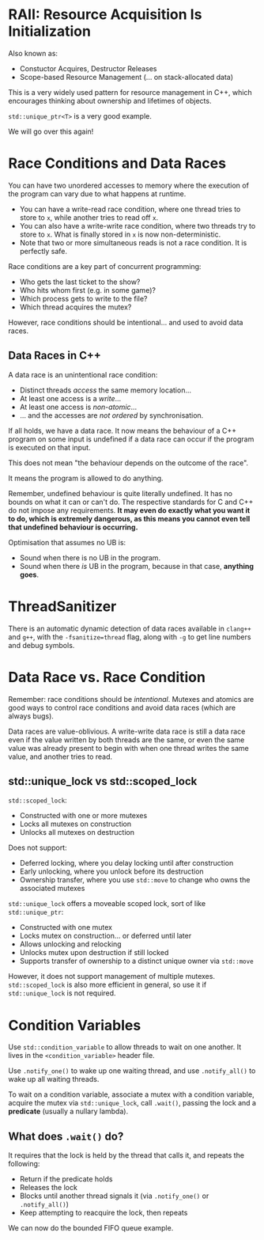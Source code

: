 # RAII: Resource Acquisition Is Initialization

Also known as:

- Constuctor Acquires, Destructor Releases
- Scope-based Resource Management (... on stack-allocated data)

This is a very widely used pattern for resource management in C++, which encourages thinking about ownership and lifetimes of objects.

`std::unique_ptr<T>` is a very good example.

We will go over this again!

# Race Conditions and Data Races

You can have two unordered accesses to memory where the execution of the program can vary due to what happens at runtime.

- You can have a write-read race condition, where one thread tries to store to `x`, while another tries to read off `x`.
- You can also have a write-write race condition, where two threads try to store to `x`. What is finally stored in `x` is now non-deterministic.
- Note that two or more simultaneous reads is not a race condition. It is perfectly safe.

Race conditions are a key part of concurrent programming:

- Who gets the last ticket to the show?
- Who hits whom first (e.g. in some game)?
- Which process gets to write to the file?
- Which thread acquires the mutex?

However, race conditions should be intentional... and used to avoid data races.

## Data Races in C++

A data race is an unintentional race condition:

- Distinct threads *access* the same memory location...
- At least one access is a *write*...
- At least one access is *non-atomic*...
- ... and the accesses are *not ordered* by synchronisation.

If all holds, we have a data race. It now means the behaviour of a C++ program on some input is undefined if a data race can occur if the program is executed on that input.

This does not mean "the behaviour depends on the outcome of the race".

It means the program is allowed to do anything.

Remember, undefined behaviour is quite literally undefined. It has no bounds on what it can or can't do. The respective standards for C and C++ do not impose any requirements. **It may even do exactly what you want it to do, which is extremely dangerous, as this means you cannot even tell that undefined behaviour is occurring.**

Optimisation that assumes no UB is:

- Sound when there is no UB in the program.
- Sound when there *is* UB in the program, because in that case, **anything goes**.

# ThreadSanitizer

There is an automatic dynamic detection of data races available in `clang++` and `g++`, with the `-fsanitize=thread` flag, along with `-g` to get line numbers and debug symbols.

# Data Race vs. Race Condition

Remember: race conditions should be *intentional*. Mutexes and atomics are good ways to control race conditions and avoid data races (which are always bugs).

Data races are value-oblivious. A write-write data race is still a data race even if the value written by both threads are the same, or even the same value was already present to begin with when one thread writes the same value, and another tries to read.

## std::unique_lock vs std::scoped_lock

`std::scoped_lock`:
- Constructed with one or more mutexes
- Locks all mutexes on construction
- Unlocks all mutexes on destruction

Does not support:
- Deferred locking, where you delay locking until after construction
- Early unlocking, where you unlock before its destruction
- Ownership transfer, where you use `std::move` to change who owns the associated mutexes

`std::unique_lock` offers a moveable scoped lock, sort of like `std::unique_ptr`:
- Constructed with one mutex
- Locks mutex on construction... or deferred until later
- Allows unlocking and relocking
- Unlocks mutex upon destruction if still locked
- Supports transfer of ownership to a distinct unique owner via `std::move`

However, it does not support management of multiple mutexes. `std::scoped_lock` is also more efficient in general, so use it if `std::unique_lock` is not required.

# Condition Variables

Use `std::condition_variable` to allow threads to wait on one another. It lives in the `<condition_variable>` header file.

Use `.notify_one()` to wake up one waiting thread, and use `.notify_all()` to wake up all waiting threads.

To wait on a condition variable, associate a mutex with a condition variable, acquire the mutex via `std::unique_lock`, call `.wait()`, passing the lock and a **predicate** (usually a nullary lambda).

## What does `.wait()` do?

It requires that the lock is held by the thread that calls it, and repeats the following:
- Return if the predicate holds
- Releases the lock
- Blocks until another thread signals it (via `.notify_one()` or `.notify_all()`)
- Keep attempting to reacquire the lock, then repeats

We can now do the bounded FIFO queue example.
